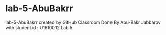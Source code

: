 # lab-5-AbuBakrr
lab-5-AbuBakrr created by GitHub Classroom
Done By Abu-Bakr Jabbarov with student id : U1610012
Lab 5
